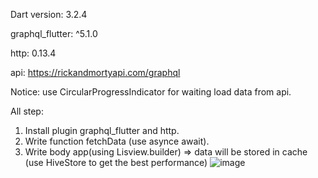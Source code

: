 Dart version: 3.2.4

graphql_flutter: ^5.1.0

http: 0.13.4

api: https://rickandmortyapi.com/graphql

Notice: use CircularProgressIndicator for waiting load data from api.

All step: 

1. Install plugin graphql_flutter and http.
2. Write function fetchData (use asynce await).
3. Write body app(using Lisview.builder)
=> data will be stored in cache (use HiveStore to get the best performance)
![image](https://github.com/tungtrieu0801/graphql_flutter/assets/126808438/fdb33697-bd93-4c4d-9ef9-dd94a8c13948)

